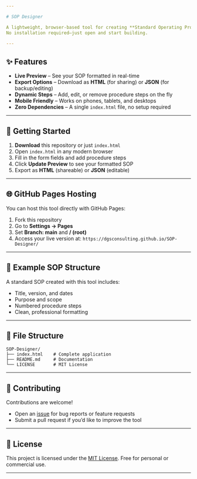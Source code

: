 ```yaml
---

# SOP Designer

A lightweight, browser-based tool for creating **Standard Operating Procedures (SOPs)** with live preview and export options.
No installation required—just open and start building.

---
```


## ✨ Features

* **Live Preview** – See your SOP formatted in real-time
* **Export Options** – Download as **HTML** (for sharing) or **JSON** (for backup/editing)
* **Dynamic Steps** – Add, edit, or remove procedure steps on the fly
* **Mobile Friendly** – Works on phones, tablets, and desktops
* **Zero Dependencies** – A single `index.html` file, no setup required

---

## 🚀 Getting Started

1. **Download** this repository or just `index.html`
2. Open `index.html` in any modern browser
3. Fill in the form fields and add procedure steps
4. Click **Update Preview** to see your formatted SOP
5. Export as **HTML** (shareable) or **JSON** (editable)

---

## 🌐 GitHub Pages Hosting

You can host this tool directly with GitHub Pages:

1. Fork this repository
2. Go to **Settings → Pages**
3. Set **Branch: main** and **/ (root)**
4. Access your live version at:
   `https://dgsconsulting.github.io/SOP-Designer/`

---

## 📄 Example SOP Structure

A standard SOP created with this tool includes:

* Title, version, and dates
* Purpose and scope
* Numbered procedure steps
* Clean, professional formatting

---

## 📂 File Structure

```
SOP-Designer/
├── index.html    # Complete application
├── README.md     # Documentation
└── LICENSE       # MIT License
```

---

## 🤝 Contributing

Contributions are welcome!

* Open an [issue](../../issues) for bug reports or feature requests
* Submit a pull request if you’d like to improve the tool

---

## 📜 License

This project is licensed under the [MIT License](LICENSE).
Free for personal or commercial use.

---


